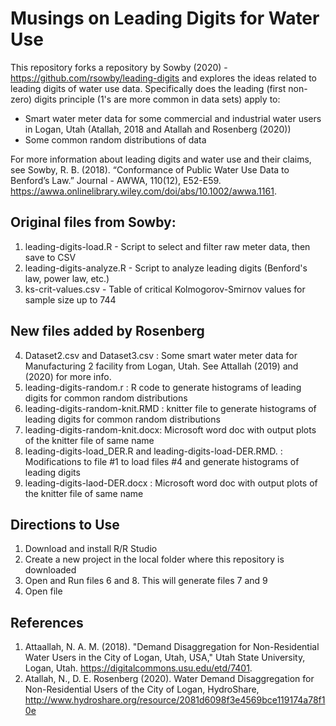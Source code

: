 # Musings on Leading Digits for Water Use

This repository forks a repository by Sowby (2020) - https://github.com/rsowby/leading-digits and explores the ideas related to leading digits of water use data. Specifically does
the leading (first non-zero) digits principle (1's are more common in data sets) apply to:
   - Smart water meter data for some commercial and industrial water users in Logan, Utah (Atallah, 2018 and Atallah and Rosenberg (2020))
   - Some common random distributions of data
   
For more information about leading digits and water use and their claims, see Sowby, R. B. (2018). “Conformance of Public Water Use Data to Benford’s Law.” Journal - AWWA, 110(12), E52-E59. https://awwa.onlinelibrary.wiley.com/doi/abs/10.1002/awwa.1161.

## Original files from Sowby:
1. leading-digits-load.R - Script to select and filter raw meter data, then save to CSV
2. leading-digits-analyze.R - Script to analyze leading digits (Benford's law, power law, etc.)
3. ks-crit-values.csv - Table of critical Kolmogorov-Smirnov values for sample size up to 744

## New files added by Rosenberg
4. Dataset2.csv and Dataset3.csv : Some smart water meter data for Manufacturing 2 facility from Logan, Utah. See Attallah (2019) and (2020) for more info.
5. leading-digits-random.r : R code to generate histograms of leading digits for common random distributions
6. leading-digits-random-knit.RMD : knitter file to generate histograms of leading digits for common random distributions
7. leading-digits-random-knit.docx: Microsoft word doc with output plots of the knitter file of same name
8. leading-digits-load_DER.R and leading-digits-load-DER.RMD. : Modifications to file #1 to load files #4 and generate histograms of leading digits
9. leading-digits-laod-DER.docx : Microsoft word doc with output plots of the knitter file of same name

## Directions to Use
1. Download and install R/R Studio
2. Create a new project in the local folder where this repository is downloaded
3. Open and Run files 6 and 8. This will generate files 7 and 9
4. Open file 

## References
1. Attaallah, N. A. M. (2018). "Demand Disaggregation for Non-Residential Water Users in the City of Logan, Utah, USA," Utah State University, Logan, Utah. https://digitalcommons.usu.edu/etd/7401.
1. Atallah, N., D. E. Rosenberg (2020). Water Demand Disaggregation for Non-Residential Users of the City of Logan, HydroShare, http://www.hydroshare.org/resource/2081d6098f3e4569bce119174a78f10e